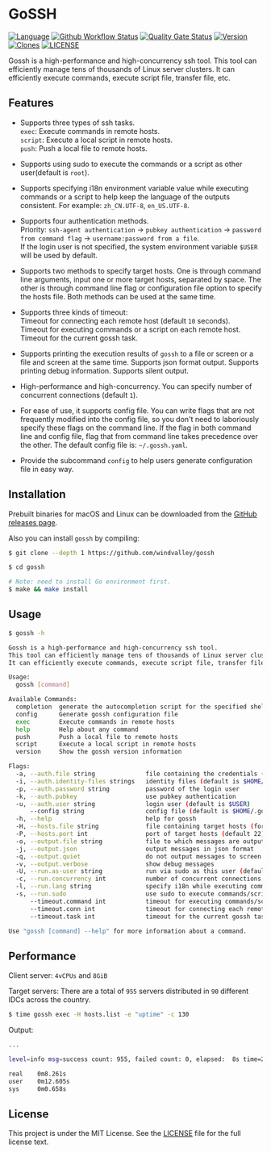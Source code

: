 # GoSSH

[![Language](https://img.shields.io/badge/Language-Go-blue.svg)](https://go.dev)
[![Github Workflow Status](https://img.shields.io/github/workflow/status/windvalley/gossh/GosshCI)](https://github.com/windvalley/gossh/actions/workflows/gosshci.yaml)
[![Quality Gate Status](https://sonarcloud.io/api/project_badges/measure?project=windvalley_gossh&metric=alert_status)](https://sonarcloud.io/summary/new_code?id=windvalley_gossh)
[![Version](https://img.shields.io/github/v/release/windvalley/gossh?include_prereleases)](https://github.com/windvalley/gossh/releases)
[![Clones](https://img.shields.io/endpoint?url=https%3A%2F%2Fapi.sre.im%2Fv1%2Frepo-traffic-clones%3Fgit_user%3Dwindvalley%26git_repo%3Dgossh%26git_token%3D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)](https://github.com/windvalley/traffic-clones-api)
[![LICENSE](https://img.shields.io/github/license/windvalley/gossh)](LICENSE)

Gossh is a high-performance and high-concurrency ssh tool.
This tool can efficiently manage tens of thousands of Linux server clusters.
It can efficiently execute commands, execute script file, transfer file, etc.

## Features

- Supports three types of ssh tasks.  
  `exec`: Execute commands in remote hosts.  
  `script`: Execute a local script in remote hosts.  
  `push`: Push a local file to remote hosts.

- Supports using sudo to execute the commands or a script as other user(default is `root`).

- Supports specifying i18n environment variable value while executing commands or a script to help keep the language of the outputs consistent. For example: `zh_CN.UTF-8`, `en_US.UTF-8`.

- Supports four authentication methods.  
  Priority: `ssh-agent authentication` -> `pubkey authentication` -> `password from command flag` -> `username:password from a file`.  
  If the login user is not specified, the system environment variable `$USER` will be used by default.

- Supports two methods to specify target hosts. One is through command line arguments, input one or more target hosts, separated by space. The other is through command line flag or configuration file option to specify the hosts file. Both methods can be used at the same time.

- Supports three kinds of timeout:  
  Timeout for connecting each remote host (default `10` seconds).  
  Timeout for executing commands or a script on each remote host.  
  Timeout for the current gossh task.

- Supports printing the execution results of `gossh` to a file or screen or a file and screen at the same time. Supports json format output. Supports printing debug information. Supports silent output.

- High-performance and high-concurrency. You can specify number of concurrent connections (default `1`).

- For ease of use, it supports config file. You can write flags that are not frequently modified into the config file, so you don't need to laboriously specify these flags on the command line. If the flag in both command line and config file, flag that from command line takes precedence over the other. The default config file is: `~/.gossh.yaml`.

- Provide the subcommand `config` to help users generate configuration file in easy way.

## Installation

Prebuilt binaries for macOS and Linux can be downloaded from the [GitHub releases page](https://github.com/windvalley/gossh/releases).

Also you can install `gossh` by compiling:

```sh
$ git clone --depth 1 https://github.com/windvalley/gossh

$ cd gossh

# Note: need to install Go environment first.
$ make && make install
```

## Usage

```sh
$ gossh -h

Gossh is a high-performance and high-concurrency ssh tool.
This tool can efficiently manage tens of thousands of Linux server clusters.
It can efficiently execute commands, execute script file, transfer file, etc.

Usage:
  gossh [command]

Available Commands:
  completion  generate the autocompletion script for the specified shell
  config      Generate gossh configuration file
  exec        Execute commands in remote hosts
  help        Help about any command
  push        Push a local file to remote hosts
  script      Execute a local script in remote hosts
  version     Show the gossh version information

Flags:
  -a, --auth.file string              file containing the credentials (format: "username:password")
  -i, --auth.identity-files strings   identity files (default is $HOME/.ssh/{id_rsa,id_dsa})
  -p, --auth.password string          password of the login user
  -k, --auth.pubkey                   use pubkey authentication
  -u, --auth.user string              login user (default is $USER)
      --config string                 config file (default is $HOME/.gossh.yaml)
  -h, --help                          help for gossh
  -H, --hosts.file string             file containing target hosts (format: one host per line)
  -P, --hosts.port int                port of target hosts (default 22)
  -o, --output.file string            file to which messages are output
  -j, --output.json                   output messages in json format
  -q, --output.quiet                  do not output messages to screen (except error messages)
  -v, --output.verbose                show debug messages
  -U, --run.as-user string            run via sudo as this user (default "root")
  -c, --run.concurrency int           number of concurrent connections (default 1)
  -l, --run.lang string               specify i18n while executing command (e.g. zh_CN.UTF-8|en_US.UTF-8)
  -s, --run.sudo                      use sudo to execute commands/script
      --timeout.command int           timeout for executing commands/script on each remote host
      --timeout.conn int              timeout for connecting each remote host (default 10)
      --timeout.task int              timeout for the current gossh task

Use "gossh [command] --help" for more information about a command.
```

## Performance

Client server: `4vCPUs` and `8GiB`

Target servers: There are a total of `955` servers distributed in `90` different IDCs across the country.

```sh
$ time gossh exec -H hosts.list -e "uptime" -c 130
```

Output:

```sh
...

level=info msg=success count: 955, failed count: 0, elapsed:  8s time=2021-12-15 22:17:33

real    0m8.261s
user    0m12.605s
sys     0m0.658s
```

## License

This project is under the MIT License.
See the [LICENSE](LICENSE) file for the full license text.
